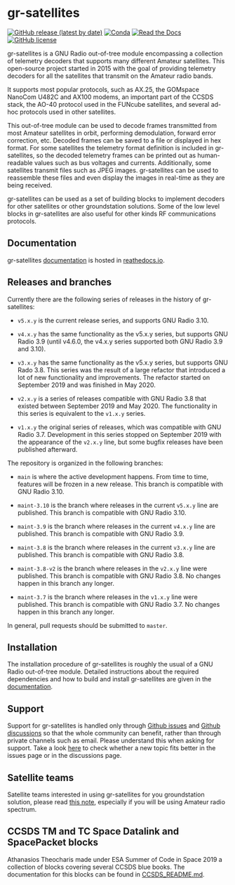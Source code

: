 # gr-satellites

[![GitHub release (latest by date)](https://img.shields.io/github/v/release/daniestevez/gr-satellites)](https://github.com/daniestevez/gr-satellites/releases/latest)
[![Conda](https://img.shields.io/conda/v/conda-forge/gnuradio-satellites)](https://anaconda.org/conda-forge/gnuradio-satellites)
[![Read the Docs](https://img.shields.io/readthedocs/gr-satellites)](https://gr-satellites.readthedocs.io/)
[![GitHub license](https://img.shields.io/github/license/daniestevez/gr-satellites)](https://github.com/daniestevez/gr-satellites/blob/master/LICENSE)

gr-satellites is a GNU Radio out-of-tree module encompassing a collection of
telemetry decoders that supports many different Amateur satellites. This
open-source project started in 2015 with the goal of providing telemetry
decoders for all the satellites that transmit on the Amateur radio bands.

It supports most popular protocols, such as AX.25, the GOMspace NanoCom U482C
and AX100 modems, an important part of the CCSDS stack, the AO-40 protocol used
in the FUNcube satellites, and several ad-hoc protocols used in other
satellites.

This out-of-tree module can be used to decode frames transmitted from most
Amateur satellites in orbit, performing demodulation, forward error correction,
etc. Decoded frames can be saved to a file or displayed in hex format. For some
satellites the telemetry format definition is included in gr-satellites, so the
decoded telemetry frames can be printed out as human-readable values such as bus
voltages and currents. Additionally, some satellites transmit files such as JPEG
images. gr-satellites can be used to reassemble these files and even display the
images in real-time as they are being received.

gr-satellites can be used as a set of building blocks to implement decoders for
other satellites or other groundstation solutions. Some of the low level blocks
in gr-satellites are also useful for other kinds RF communications protocols.

## Documentation

gr-satellites [documentation](https://gr-satellites.readthedocs.io/) is hosted in
[reathedocs.io](https://readthedocs.io/).

## Releases and branches

Currently there are the following series of releases in the history of
gr-satellites:

* `v5.x.y` is the current release series, and supports GNU Radio 3.10.

* `v4.x.y` has the same functionality as the v5.x.y series, but supports
  GNU Radio 3.9 (until v4.6.0, the v4.x.y series supported both GNU Radio
  3.9 and 3.10).

* `v3.x.y` has the same functionality as the v5.x.y series, but supports
  GNU Rado 3.8. This series was the result of a large refactor that
  introduced a lot of new functionality and improvements.
  The refactor started on September 2019 and was finished in May 2020.
   
* `v2.x.y` is a series of releases compatible with GNU Radio 3.8 that existed
  between September 2019 and May 2020. The functionality in this series is
  equivalent to the `v1.x.y` series.

* `v1.x.y` the original series of releases, which was compatible with GNU Radio
  3.7. Development in this series stopped on September 2019 with the appearance
  of the `v2.x.y` line, but some bugfix releases have been published afterward.

The repository is organized in the following branches:

* `main` is where the active development happens. From time to time, features
  will be frozen in a new release. This branch is compatible with GNU Radio 3.10.

* `maint-3.10` is the branch where releases in the current `v5.x.y` line are
  published. This branch is compatible with GNU Radio 3.10.

* `maint-3.9` is the branch where releases in the current `v4.x.y` line are
  published. This branch is compatible with GNU Radio 3.9.

* `maint-3.8` is the branch where releases in the current `v3.x.y` line are
  published. This branch is compatible with GNU Radio 3.8.

* `maint-3.8-v2` is the branch where releases in the `v2.x.y` line were
  published. This branch is compatible with GNU Radio 3.8. No changes
  happen in this branch any longer.

* `maint-3.7` is the branch where releases in the `v1.x.y` line were
  published. This branch is compatible with GNU Radio 3.7. No changes happen
  in this branch any longer.

In general, pull requests should be submitted to `master`.

## Installation

The installation procedure of gr-satellites is roughly the usual of a GNU Radio
out-of-tree module. Detailed instructions about the required dependencies and
how to build and install gr-satellites are given in the
[documentation](https://gr-satellites.readthedocs.io/).

## Support

Support for gr-satellites is handled only through
[Github issues](https://github.com/daniestevez/gr-satellites/issues)
and [Github discussions](https://github.com/daniestevez/gr-satellites/discussions)
so that the whole community can benefit, rather than through private
channels such as email. Please understand this when asking for support.
Take a look [here](https://github.com/daniestevez/gr-satellites/discussions/304) to
check whether a new topic fits better in the issues page or in the discussions page.

## Satellite teams

Satellite teams interested in using gr-satellites for you groundstation
solution, please read
[this note](https://github.com/daniestevez/gr-satellites/blob/master/satellite_teams.md),
especially if you will be using Amateur radio spectrum.

## CCSDS TM and TC Space Datalink and SpacePacket blocks

Athanasios Theocharis made under ESA Summer of Code in Space 2019 a collection
of blocks covering several CCSDS blue books. The documentation for this blocks
can be found in
[CCSDS_README.md](https://github.com/daniestevez/gr-satellites/blob/master/CCSDS_README.md).
